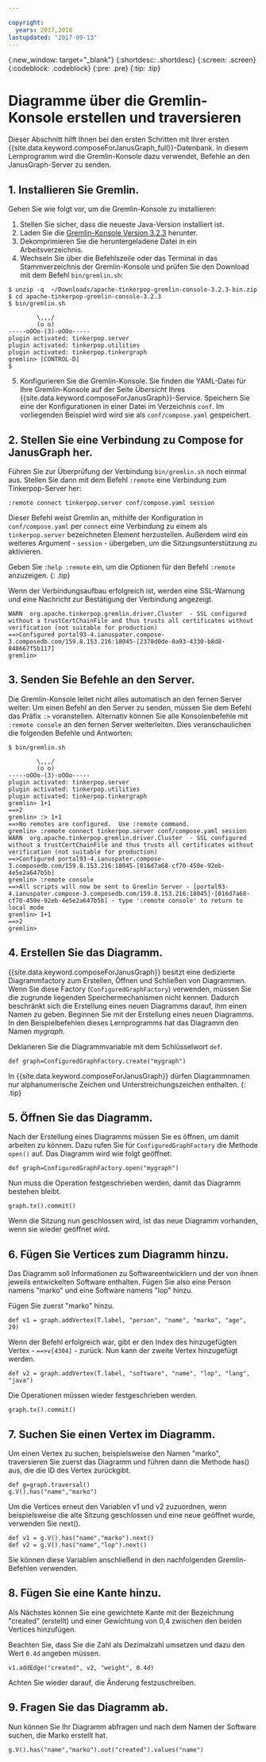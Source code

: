 ```yaml
---

copyright:
  years: 2017,2018
lastupdated: "2017-09-13"
---
```


{:new_window: target="_blank"}
{:shortdesc: .shortdesc}
{:screen: .screen}
{:codeblock: .codeblock}
{:pre: .pre}
{:tip: .tip}

# Diagramme über die Gremlin-Konsole erstellen und traversieren

Dieser Abschnitt hilft Ihnen bei den ersten Schritten mit Ihrer ersten {{site.data.keyword.composeForJanusGraph_full}}-Datenbank. In diesem Lernprogramm wird die Gremlin-Konsole dazu verwendet, Befehle an den JanusGraph-Server zu senden.

## 1. Installieren Sie Gremlin.

Gehen Sie wie folgt vor, um die Gremlin-Konsole zu installieren:

1. Stellen Sie sicher, dass die neueste Java-Version installiert ist.
2. Laden Sie die [Gremlin-Konsole Version 3.2.3](https://archive.apache.org/dist/tinkerpop/3.2.3/apache-tinkerpop-gremlin-console-3.2.3-bin.zip) herunter.
3. Dekomprimieren Sie die heruntergeladene Datei in ein Arbeitsverzeichnis.
4. Wechseln Sie über die Befehlszeile oder das Terminal in das Stammverzeichnis der Gremlin-Konsole und prüfen Sie den Download mit dem Befehl `bin/gremlin.sh`:

  ```text
  $ unzip -q  ~/Downloads/apache-tinkerpop-gremlin-console-3.2.3-bin.zip
  $ cd apache-tinkerpop-gremlin-console-3.2.3
  $ bin/gremlin.sh

          \,,,/
          (o o)
  -----oOOo-(3)-oOOo-----
  plugin activated: tinkerpop.server
  plugin activated: tinkerpop.utilities
  plugin activated: tinkerpop.tinkergraph
  gremlin> [CONTROL-D]                                                             $

  ```

5. Konfigurieren Sie die Gremlin-Konsole. Sie finden die YAML-Datei für Ihre Gremlin-Konsole auf der Seite *Übersicht* Ihres {{site.data.keyword.composeForJanusGraph}}-Service. Speichern Sie eine der Konfigurationen in einer Datei im Verzeichnis `conf`. Im vorliegenden Beispiel wird wird sie als `conf/compose.yaml` gespeichert.
 
## 2. Stellen Sie eine Verbindung zu Compose for JanusGraph her.

Führen Sie zur Überprüfung der Verbindung `bin/gremlin.sh` noch einmal aus. Stellen Sie dann mit dem Befehl `:remote` eine Verbindung zum Tinkerpop-Server her:

```text
:remote connect tinkerpop.server conf/compose.yaml session
```

Dieser Befehl weist Gremlin an, mithilfe der Konfiguration in `conf/compose.yaml` per `connect` eine Verbindung zu einem als `tinkerpop.server` bezeichneten Element herzustellen. Außerdem wird ein weiteres Argument - `session` - übergeben, um die Sitzungsunterstützung zu aktivieren.

Geben Sie `:help :remote` ein, um die Optionen für den Befehl `:remote` anzuzeigen.
{: .tip}

Wenn der Verbindungsaufbau erfolgreich ist, werden eine SSL-Warnung und eine Nachricht zur Bestätigung der Verbindung angezeigt.

```text
WARN  org.apache.tinkerpop.gremlin.driver.Cluster  - SSL configured without a trustCertChainFile and thus trusts all certificates without verification (not suitable for production)
==>Configured portal93-4.ianuspater.compose-3.composedb.com/159.8.153.216:18045-[2378d0de-0a93-4330-b8d8-848667f5b117]
gremlin>
```

## 3. Senden Sie Befehle an den Server.

Die Gremlin-Konsole leitet nicht alles automatisch an den fernen Server weiter: Um einen Befehl an den Server zu senden, müssen Sie dem Befehl das Präfix `:>` voranstellen. Alternativ können Sie alle Konsolenbefehle mit `:remote console` an den fernen Server weiterleiten. Dies veranschaulichen die folgenden Befehle und Antworten:

```text
$ bin/gremlin.sh                                                                   

        \,,,/
        (o o)
-----oOOo-(3)-oOOo-----
plugin activated: tinkerpop.server
plugin activated: tinkerpop.utilities
plugin activated: tinkerpop.tinkergraph
gremlin> 1+1
==>2
gremlin> :> 1+1
==>No remotes are configured.  Use :remote command.
gremlin> :remote connect tinkerpop.server conf/compose.yaml session
WARN  org.apache.tinkerpop.gremlin.driver.Cluster  - SSL configured without a trustCertChainFile and thus trusts all certificates without verification (not suitable for production)
==>Configured portal93-4.ianuspater.compose-3.composedb.com/159.8.153.216:18045-[016d7a68-cf70-450e-92eb-4e5e2a647b5b]
gremlin> :remote console
==>All scripts will now be sent to Gremlin Server - [portal93-4.ianuspater.compose-3.composedb.com/159.8.153.216:18045]-[016d7a68-cf70-450e-92eb-4e5e2a647b5b] - type ':remote console' to return to local mode
gremlin> 1+1
==>2
gremlin> 

```

## 4. Erstellen Sie das Diagramm.

{{site.data.keyword.composeForJanusGraph}} besitzt eine dedizierte Diagrammfactory zum Erstellen, Öffnen und Schließen von Diagrammen. Wenn Sie diese Factory (`ConfiguredGraphFactory`) verwenden, müssen Sie die zugrunde liegenden Speichermechanismen nicht kennen. Dadurch beschränkt sich die Erstellung eines neuen Diagramms darauf, ihm einen Namen zu geben. Beginnen Sie mit der Erstellung eines neuen Diagramms. In den Beispielbefehlen dieses Lernprogramms hat das Diagramm den Namen _mygraph_.

Deklarieren Sie die Diagrammvariable mit dem Schlüsselwort `def`.

```
def graph=ConfiguredGraphFactory.create("mygraph")
```

In {{site.data.keyword.composeForJanusGraph}} dürfen Diagrammnamen nur alphanumerische Zeichen und Unterstreichungszeichen enthalten.
{: .tip}

## 5. Öffnen Sie das Diagramm.

Nach der Erstellung eines Diagramms müssen Sie es öffnen, um damit arbeiten zu können. Dazu rufen Sie für `ConfiguredGraphFactory` die Methode `open()` auf. Das Diagramm wird wie folgt geöffnet:

```
def graph=ConfiguredGraphFactory.open("mygraph")
```

Nun muss die Operation festgeschrieben werden, damit das Diagramm bestehen bleibt.

```
graph.tx().commit()
```

Wenn die Sitzung nun geschlossen wird, ist das neue Diagramm vorhanden, wenn sie wieder geöffnet wird.

## 6. Fügen Sie Vertices zum Diagramm hinzu.

Das Diagramm soll Informationen zu Softwareentwicklern und der von ihnen jeweils entwickelten Software enthalten. Fügen Sie also eine Person namens "marko" und eine Software namens "lop" hinzu.

Fügen Sie zuerst "marko" hinzu.

```
def v1 = graph.addVertex(T.label, "person", "name", "marko", "age", 29)
```

Wenn der Befehl erfolgreich war, gibt er den Index des hinzugefügten Vertex - `==>v[4304]` - zurück. Nun kann der zweite Vertex hinzugefügt werden.

```
def v2 = graph.addVertex(T.label, "software", "name", "lop", "lang", "java")
```

Die Operationen müssen wieder festgeschrieben werden.

```
graph.tx().commit()
```

## 7. Suchen Sie einen Vertex im Diagramm.

Um einen Vertex zu suchen, beispielsweise den Namen "marko", traversieren Sie zuerst das Diagramm und führen dann die Methode has() aus, die die ID des Vertex zurückgibt.

```
def g=graph.traversal()
g.V().has("name","marko")
```

Um die Vertices erneut den Variablen v1 und v2 zuzuordnen, wenn beispielsweise die alte Sitzung geschlossen und eine neue geöffnet wurde, verwenden Sie next().

```
def v1 = g.V().has("name","marko").next()
def v2 = g.V().has("name","lop").next()
```

Sie können diese Variablen anschließend in den nachfolgenden Gremlin-Befehlen verwenden.

## 8. Fügen Sie eine Kante hinzu.

Als Nächstes können Sie eine gewichtete Kante mit der Bezeichnung "created" (erstellt) und einer Gewichtung von 0,4 zwischen den beiden Vertices hinzufügen.

Beachten Sie, dass Sie die Zahl als Dezimalzahl umsetzen und dazu den Wert `0.4d` angeben müssen.

```
v1.addEdge("created", v2, "weight", 0.4d)
```

Achten Sie wieder darauf, die Änderung festzuschreiben.

## 9. Fragen Sie das Diagramm ab.

Nun können Sie Ihr Diagramm abfragen und nach dem Namen der Software suchen, die Marko erstellt hat.

```
g.V().has("name","marko").out("created").values("name")
```
